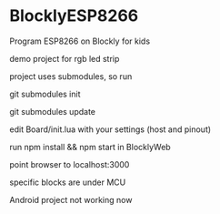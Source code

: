 # BlocklyESP8266
Program ESP8266 on Blockly for kids

demo project for rgb led strip

project uses submodules, so run

git submodules init

git submodules update

edit Board/init.lua with your settings (host and pinout)

run npm install && npm start in BlocklyWeb

point browser to localhost:3000

specific blocks are under MCU

Android project not working now
